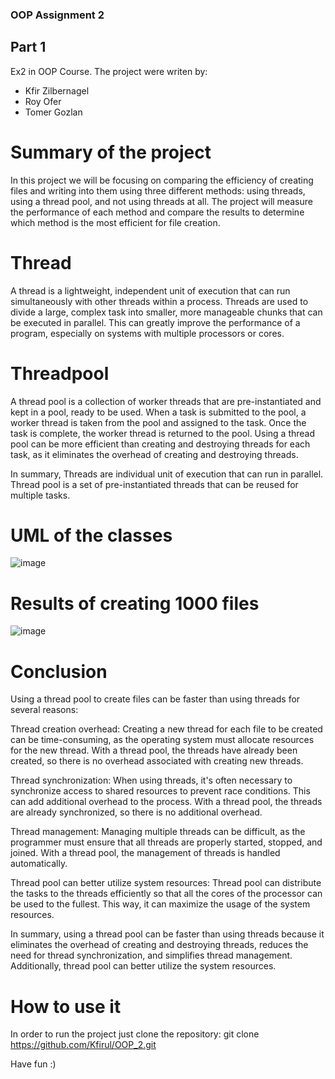 ### OOP Assignment 2 
## Part 1
Ex2 in OOP Course. The project were writen by:

* Kfir Zilbernagel
* Roy Ofer
* Tomer Gozlan

# Summary of the project
In this project we will be focusing on comparing the efficiency of creating files and writing into them using three different methods: using threads, using a thread pool, and not using threads at all.
The project will measure the performance of each method and compare the results to determine which method is the most efficient for file creation.

# Thread
A thread is a lightweight, independent unit of execution that can run simultaneously with other threads within a process. 
Threads are used to divide a large, complex task into smaller, more manageable chunks that can be executed in parallel.
This can greatly improve the performance of a program, especially on systems with multiple processors or cores.

# Threadpool
A thread pool is a collection of worker threads that are pre-instantiated and kept in a pool, ready to be used. When a task is submitted to the pool, a worker thread is taken from the pool and assigned to the task. Once the task is complete, the worker thread is returned to the pool.
Using a thread pool can be more efficient than creating and destroying threads for each task, as it eliminates the overhead of creating and destroying threads.


In summary, Threads are individual unit of execution that can run in parallel. Thread pool is a set of pre-instantiated threads that can be reused for multiple tasks.

# UML of the classes
![image](https://user-images.githubusercontent.com/99495429/212017464-0f6a205b-a5fb-40ce-b4db-9e0ce6e6d4a4.png)

# Results of creating 1000 files
![image](https://user-images.githubusercontent.com/99495429/212017659-7acc55f6-231e-4651-b851-087635691f75.png)

# Conclusion
Using a thread pool to create files can be faster than using threads for several reasons:

Thread creation overhead: Creating a new thread for each file to be created can be time-consuming, as the operating system must allocate resources for the new thread. With a thread pool, the threads have already been created, so there is no overhead associated with creating new threads.

Thread synchronization: When using threads, it's often necessary to synchronize access to shared resources to prevent race conditions. This can add additional overhead to the process. With a thread pool, the threads are already synchronized, so there is no additional overhead.

Thread management: Managing multiple threads can be difficult, as the programmer must ensure that all threads are properly started, stopped, and joined. With a thread pool, the management of threads is handled automatically.

Thread pool can better utilize system resources: Thread pool can distribute the tasks to the threads efficiently so that all the cores of the processor can be used to the fullest. This way, it can maximize the usage of the system resources.

In summary, using a thread pool can be faster than using threads because it eliminates the overhead of creating and destroying threads, reduces the need for thread synchronization, and simplifies thread management. Additionally, thread pool can better utilize the system resources.

# How to use it
In order to run the project just clone the repository:
git clone https://github.com/Kfirul/OOP_2.git

Have fun :)
